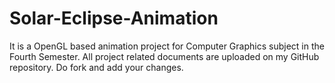 # Solar-Eclipse-Animation
It is a OpenGL based animation project for Computer Graphics subject in the Fourth Semester. All project related documents are uploaded on my GitHub repository. Do fork and add your changes.
